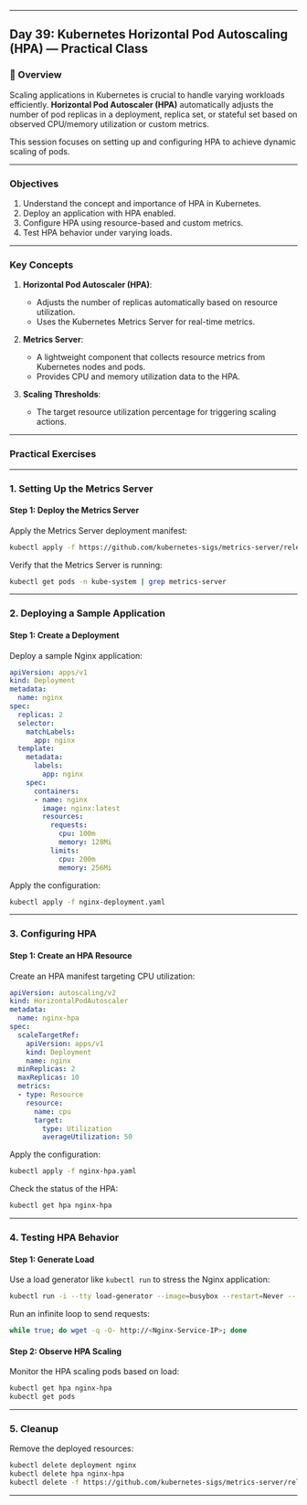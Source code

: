 ﻿---

## Day 39: Kubernetes Horizontal Pod Autoscaling (HPA) — Practical Class

### 📘 Overview

Scaling applications in Kubernetes is crucial to handle varying workloads efficiently. **Horizontal Pod Autoscaler (HPA)** automatically adjusts the number of pod replicas in a deployment, replica set, or stateful set based on observed CPU/memory utilization or custom metrics.

This session focuses on setting up and configuring HPA to achieve dynamic scaling of pods.

---


### Objectives

1. Understand the concept and importance of HPA in Kubernetes.
2. Deploy an application with HPA enabled.
3. Configure HPA using resource-based and custom metrics.
4. Test HPA behavior under varying loads.

---

### Key Concepts

1. **Horizontal Pod Autoscaler (HPA)**:
   - Adjusts the number of replicas automatically based on resource utilization.
   - Uses the Kubernetes Metrics Server for real-time metrics.

2. **Metrics Server**:
   - A lightweight component that collects resource metrics from Kubernetes nodes and pods.
   - Provides CPU and memory utilization data to the HPA.

3. **Scaling Thresholds**:
   - The target resource utilization percentage for triggering scaling actions.

---


### Practical Exercises

---

### 1. Setting Up the Metrics Server

#### Step 1: Deploy the Metrics Server
Apply the Metrics Server deployment manifest:
```bash
kubectl apply -f https://github.com/kubernetes-sigs/metrics-server/releases/latest/download/components.yaml
```

Verify that the Metrics Server is running:
```bash
kubectl get pods -n kube-system | grep metrics-server
```

---

### 2. Deploying a Sample Application

#### Step 1: Create a Deployment
Deploy a sample Nginx application:
```yaml
apiVersion: apps/v1
kind: Deployment
metadata:
  name: nginx
spec:
  replicas: 2
  selector:
    matchLabels:
      app: nginx
  template:
    metadata:
      labels:
        app: nginx
    spec:
      containers:
      - name: nginx
        image: nginx:latest
        resources:
          requests:
            cpu: 100m
            memory: 128Mi
          limits:
            cpu: 200m
            memory: 256Mi
```

Apply the configuration:
```bash
kubectl apply -f nginx-deployment.yaml
```

---

### 3. Configuring HPA

#### Step 1: Create an HPA Resource
Create an HPA manifest targeting CPU utilization:
```yaml
apiVersion: autoscaling/v2
kind: HorizontalPodAutoscaler
metadata:
  name: nginx-hpa
spec:
  scaleTargetRef:
    apiVersion: apps/v1
    kind: Deployment
    name: nginx
  minReplicas: 2
  maxReplicas: 10
  metrics:
  - type: Resource
    resource:
      name: cpu
      target:
        type: Utilization
        averageUtilization: 50
```

Apply the configuration:
```bash
kubectl apply -f nginx-hpa.yaml
```

Check the status of the HPA:
```bash
kubectl get hpa nginx-hpa
```

---

### 4. Testing HPA Behavior

#### Step 1: Generate Load
Use a load generator like `kubectl run` to stress the Nginx application:
```bash
kubectl run -i --tty load-generator --image=busybox --restart=Never -- /bin/sh
```

Run an infinite loop to send requests:
```sh
while true; do wget -q -O- http://<Nginx-Service-IP>; done
```

#### Step 2: Observe HPA Scaling
Monitor the HPA scaling pods based on load:
```bash
kubectl get hpa nginx-hpa
kubectl get pods
```

---

### 5. Cleanup

Remove the deployed resources:
```bash
kubectl delete deployment nginx
kubectl delete hpa nginx-hpa
kubectl delete -f https://github.com/kubernetes-sigs/metrics-server/releases/latest/download/components.yaml
```

---

